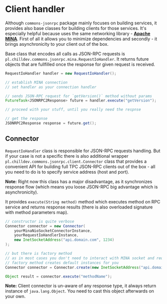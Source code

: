 <!---
# This file is part of the ChillDev-Commons.
#
# @license http://mit-license.org/ The MIT license
# @copyright 2015 © by Rafał Wrzeszcz - Wrzasq.pl.
-->

# Client handler

Although `commons-jsonrpc` package mainly focuses on building services, it provides also base classes for building clients for those services. It's especially helpful because uses the same networking library - [**Apache MINA**](https://mina.apache.org). First of all it allows you to minimize dependencies and secondly - it brings asynchronicity to your client out of the box.

Base class that encodes all calls as JSON-RPC requests is `pl.chilldev.commons.jsonrpc.mina.RequestIoHandler`. It returns future objects that are fullfilled once the response for given request is received.

```java
RequestIoHandler handler = new RequestIoHandler();

// establish MINA connection
// set handler as your connection handler

// sends JSON-RPC request for `getVersion()` method without params
FutureTask<JSONRPC2Response> future = handler.execute("getVersion");

// proceed with your stuff, until you really need the respnse

// get the response
JSONRPC2Response response = future.get();
```

## Connector

`RequestIoHandler` class is responsible for JSON-RPC requests handling. But if your case is not a specific there is also additional wrapper `pl.chilldev.commons.jsonrpc.client.Connector` class that provides a convenient API for building full TPC JSON-RPC clients out of the box - all you need to do is to specify service address (host and port).

**Note:** Right now this class has a major disadvantage, as it synchronizes response flow (which means you loose JSON-RPC big advantage which is asynchronicity).

It provides `execute(String method)` method which executes method on RPC service and returns response results (there is also overloaded signature with method parameters map).

```java
// constructor is quite verbose
Connector connector = new Connector(
    yourMinaNioSocketConnectorInstance,
    yourRequestIoHandlerInstance,
    new InetSocketAddress("api.domain.com", 1234)
);

// but there is factory method
// as in most cases you don't need to interact with MINA socket and request handler directly
// factory method creates default instances for you
Connector connector = Connector.create(new InetSocketAddress("api.domain.com", 1234));

Object result = connector.execute("methodName");
```

**Note:** Client connector is un-aware of any response type, it always return instance of `java.lang.Object`. You need to cast this object afterwards on your own.
